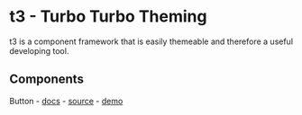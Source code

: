 # t3 - Turbo Turbo Theming

t3 is a component framework that is easily themeable and therefore a useful developing tool.

## Components

Button - [docs](documentation/components/button.md) - [source](src/components/button) - [demo](demo/_button)
